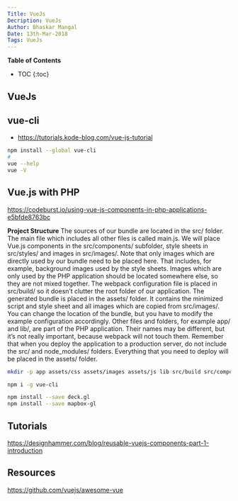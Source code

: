 ```yaml
---
Title: VueJs
Decription: VueJs
Author: Bhaskar Mangal
Date: 13th-Mar-2018
Tags: VueJs
---
```


**Table of Contents**
* TOC
{:toc}


## VueJs

## vue-cli
* https://tutorials.kode-blog.com/vue-js-tutorial
```bash
npm install --global vue-cli
#
vue --help
vue -V
```

## Vue.js with PHP
https://codeburst.io/using-vue-js-components-in-php-applications-e5bfde8763bc

**Project Structure**
The sources of our bundle are located in the src/ folder. The main file which includes all other files is called main.js. We will place Vue.js components in the src/components/ subfolder, style sheets in src/styles/ and images in src/images/.
Note that only images which are directly used by our bundle need to be placed here. That includes, for example, background images used by the style sheets. Images which are only used by the PHP application should be located somewhere else, so they are not mixed together.
The webpack configuration file is placed in src/build/ so it doesn’t clutter the root folder of our application.
The generated bundle is placed in the assets/ folder. It contains the minimized script and style sheet and all images which are copied from src/images/. You can change the location of the bundle, but you have to modify the example configuration accordingly.
Other files and folders, for example app/ and lib/, are part of the PHP application. Their names may be different, but it’s not really important, because webpack will not touch them.
Remember that when you deploy the application to a production server, do not include the src/ and node_modules/ folders. Everything that you need to deploy will be placed in the assets/ folder.

```bash
mkdir -p app assets/css assets/images assets/js lib src/build src/components src/images src/styles

npm i -g vue-cli

npm install --save deck.gl
npm install --save mapbox-gl

```

## Tutorials
https://designhammer.com/blog/reusable-vuejs-components-part-1-introduction

## Resources
https://github.com/vuejs/awesome-vue
